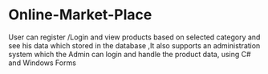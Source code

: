 # Online-Market-Place
User can register /Login  and view products based on selected category and see his data which stored in the database ,It also supports an administration system which the Admin can login and handle the product data,  using C# and Windows Forms
